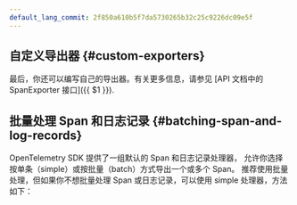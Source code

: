 ```yaml
---
default_lang_commit: 2f850a610b5f7da5730265b32c25c9226dc09e5f
---
```


## 自定义导出器 {#custom-exporters}

最后，你还可以编写自己的导出器。有关更多信息，请参见
[API 文档中的 SpanExporter 接口]({{ $1 }}).

## 批量处理 Span 和日志记录 {#batching-span-and-log-records}

OpenTelemetry SDK 提供了一组默认的 Span 和日志记录处理器，
允许你选择按单条（simple）或按批量（batch）方式导出一个或多个 Span。
推荐使用批量处理，但如果你不想批量处理 Span 或日志记录，可以使用 simple 处理器，方法如下：

